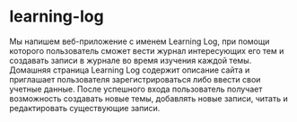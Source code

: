 # learning-log

Мы напишем веб-приложение с именем Learning Log, при помощи которого
пользователь сможет вести журнал интересующих его тем и создавать записи
в журнале во время изучения каждой темы. Домашняя страница Learning Log
содержит описание сайта и приглашает пользователя зарегистрироваться
либо ввести свои учетные данные. После успешного входа пользователь получает возможность создавать новые темы, добавлять новые записи, читать
и редактировать существующие записи.